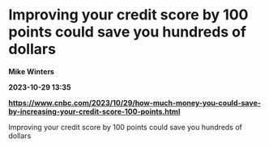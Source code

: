 # Improving your credit score by 100 points could save you hundreds of dollars
**Mike Winters**

**2023-10-29 13:35**

**https://www.cnbc.com/2023/10/29/how-much-money-you-could-save-by-increasing-your-credit-score-100-points.html**

Improving your credit score by 100 points could save you hundreds of dollars